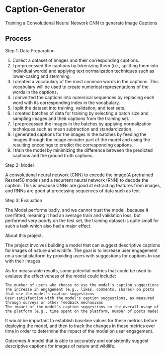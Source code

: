 # Caption-Generator
Training a Convolutional Neural Network CNN to generate Image Captions

## Process
Step 1: Data Preparation

1. Collect a dataset of images and their corresponding captions.
2. I preprocessed the captions by tokenizing them (i.e., splitting them into individual words) and applying text normalization techniques such as lower-casing and stemming.
3. I created a vocabulary of the most common words in the captions. This vocabulary will be used to create numerical representations of the words in the captions.
4. I converted the captions into numerical sequences by replacing each word with its corresponding index in the vocabulary.
5. I split the dataset into training, validation, and test sets.
6. I created batches of data for training by selecting a batch size and sampling images and their captions from the training set.
7. I preprocessed the images in the batches by applying normalization techniques such as mean subtraction and standardization.
8. I generated captions for the images in the batches by feeding the images through the image encoder part of the model and using the resulting encodings to predict the corresponding captions.
9. I train the model by minimizing the difference between the predicted captions and the ground truth captions.

Step 2: Model

A convolutional neural network (CNN)  to encode the image(A pretrained Resnet50 model) and a recurrent neural network (RNN) to decode the caption. This is because CNNs are good at extracting features from images, and RNNs are good at processing sequences of data such as text

Step 3: Evaluation

The Model performs badly, and we cannot trust the model, because it overfitted, meaning it had an average train and validation loss, but performed very poorly on the test set, the training dataset is quite small for such a task which  also had a  major effect.


About this project.

The project involves building a model that can suggest descriptive captions for images of nature and wildlife. The goal is to increase user engagement on a social platform by providing users with suggestions for captions to use with their images.

As for measurable results, some potential metrics that could be used to evaluate the effectiveness of the model could include:

    The number of users who choose to use the model's caption suggestions
    The increase in engagement (e.g., likes, comments, shares) on posts that use the model's caption suggestions
    User satisfaction with the model's caption suggestions, as measured through surveys or other feedback mechanisms
    The impact of the model's caption suggestions on the overall usage of the platform (e.g., time spent on the platform, number of posts made)

It would be important to establish baseline values for these metrics before deploying the model, and then to track the changes in these metrics over time in order to determine the impact of the model on user engagement.


Outcomes
A model that is able to accurately and consistently suggest descriptive captions for images of nature and wildlife.


